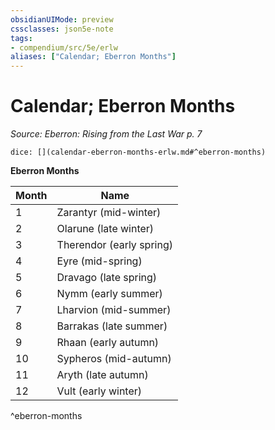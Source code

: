 ```yaml
---
obsidianUIMode: preview
cssclasses: json5e-note
tags:
- compendium/src/5e/erlw
aliases: ["Calendar; Eberron Months"]
---
```

# Calendar; Eberron Months
*Source: Eberron: Rising from the Last War p. 7* 

`dice: [](calendar-eberron-months-erlw.md#^eberron-months)`

**Eberron Months**

| Month | Name |
|-------|------|
| 1 | Zarantyr (mid-winter) |
| 2 | Olarune (late winter) |
| 3 | Therendor (early spring) |
| 4 | Eyre (mid-spring) |
| 5 | Dravago (late spring) |
| 6 | Nymm (early summer) |
| 7 | Lharvion (mid-summer) |
| 8 | Barrakas (late summer) |
| 9 | Rhaan (early autumn) |
| 10 | Sypheros (mid-autumn) |
| 11 | Aryth (late autumn) |
| 12 | Vult (early winter) |
^eberron-months